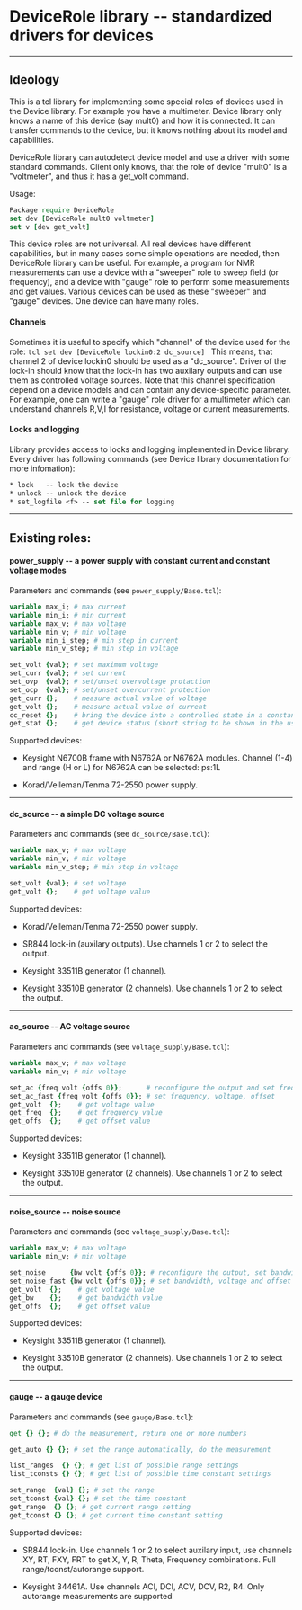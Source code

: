 # DeviceRole library -- standardized drivers for devices
---

## Ideology

This is a tcl library for implementing some special roles of devices used
in the Device library. For example you have a multimeter. Device library
only knows a name of this device (say mult0) and how it is connected. It
can transfer commands to the device, but it knows nothing about its model
and capabilities.

DeviceRole library can autodetect device model and use a driver with some
standard commands. Client only knows, that the role of device "mult0" is
a "voltmeter", and thus it has a get_volt command.

Usage:
```tcl
Package require DeviceRole
set dev [DeviceRole mult0 voltmeter]
set v [dev get_volt]
```

This device roles are not universal. All real devices have different
capabilities, but in many cases some simple operations are needed, then
DeviceRole library can be useful. For example, a program for NMR
measurements can use a device with a "sweeper" role to sweep field (or
frequency), and a device with "gauge" role to perform some measurements
and get values. Various devices can be used as these "sweeper" and
"gauge" devices. One device can have many roles.

#### Channels

Sometimes it is useful to specify which "channel" of the device used for
the role: ```tcl set dev [DeviceRole lockin0:2 dc_source] ``` This
means, that channel 2 of device lockin0 should be used as a
"dc_source". Driver of the lock-in should know that the lock-in has
two auxilary outputs and can use them as controlled voltage sources. Note
that this channel specification depend on a device models and can contain
any device-specific parameter. For example, one can write a "gauge" role
driver for a multimeter which can understand channels R,V,I for
resistance, voltage or current measurements.

#### Locks and logging

Library provides access to locks and logging implemented in Device library.
Every driver has following commands (see Device library documentation for
more infomation):
```tcl
* lock   -- lock the device
* unlock -- unlock the device
* set_logfile <f> -- set file for logging
```

---
## Existing roles:

#### power_supply -- a power supply with constant current and constant voltage modes

Parameters and commands (see `power_supply/Base.tcl`):

```tcl
variable max_i; # max current
variable min_i; # min current
variable max_v; # max voltage
variable min_v; # min voltage
variable min_i_step; # min step in current
variable min_v_step; # min step in voltage

set_volt {val}; # set maximum voltage
set_curr {val}; # set current
set_ovp  {val}; # set/unset overvoltage protaction
set_ocp  {val}; # set/unset overcurrent protection
get_curr {};    # measure actual value of voltage
get_volt {};    # measure actual value of current
cc_reset {};    # bring the device into a controlled state in a constant current mode
get_stat {};    # get device status (short string to be shown in the user)
```

Supported devices:

* Keysight N6700B frame with N6762A or N6762A modules. Channel (1-4) and range
(<channel>H or <channel>L) for N6762A can be selected: ps:1L

* Korad/Velleman/Tenma 72-2550 power supply.

---
#### dc_source -- a simple DC voltage source

Parameters and commands (see `dc_source/Base.tcl`):
```tcl
variable max_v; # max voltage
variable min_v; # min voltage
variable min_v_step; # min step in voltage

set_volt {val}; # set voltage
get_volt {};    # get voltage value
```

Supported devices:

* Korad/Velleman/Tenma 72-2550 power supply.

* SR844 lock-in (auxilary outputs). Use channels 1 or 2 to select the output.

* Keysight 33511B generator (1 channel).

* Keysight 33510B generator (2 channels). Use channels 1 or 2 to select the output.

---
#### ac_source -- AC voltage source

Parameters and commands (see `voltage_supply/Base.tcl`):
```tcl
variable max_v; # max voltage
variable min_v; # min voltage

set_ac {freq volt {offs 0}};      # reconfigure the output and set frequency, voltage, offset
set_ac_fast {freq volt {offs 0}}; # set frequency, voltage, offset
get_volt  {};    # get voltage value
get_freq  {};    # get frequency value
get_offs  {};    # get offset value
```

Supported devices:

* Keysight 33511B generator (1 channel).

* Keysight 33510B generator (2 channels). Use channels 1 or 2 to select the output.

---
#### noise_source -- noise source

Parameters and commands (see `voltage_supply/Base.tcl`):
```tcl
variable max_v; # max voltage
variable min_v; # min voltage

set_noise      {bw volt {offs 0}}; # reconfigure the output, set bandwidth, voltage and offset
set_noise_fast {bw volt {offs 0}}; # set bandwidth, voltage and offset
get_volt  {};    # get voltage value
get_bw    {};    # get bandwidth value
get_offs  {};    # get offset value
```

Supported devices:

* Keysight 33511B generator (1 channel).

* Keysight 33510B generator (2 channels). Use channels 1 or 2 to select the output.



---
#### gauge -- a gauge device

Parameters and commands (see `gauge/Base.tcl`):
```tcl
get {} {}; # do the measurement, return one or more numbers

get_auto {} {}; # set the range automatically, do the measurement

list_ranges  {} {}; # get list of possible range settings
list_tconsts {} {}; # get list of possible time constant settings

set_range  {val} {}; # set the range
set_tconst {val} {}; # set the time constant
get_range  {} {}; # get current range setting
get_tconst {} {}; # get current time constant setting
```

Supported devices:

* SR844 lock-in. Use channels 1 or 2 to select auxilary input,
use channels XY, RT, FXY, FRT to get X, Y, R, Theta, Frequency
combinations. Full range/tconst/autorange support.

* Keysight 34461A. Use channels ACI, DCI, ACV, DCV, R2, R4.
Only autorange measurements are supported
